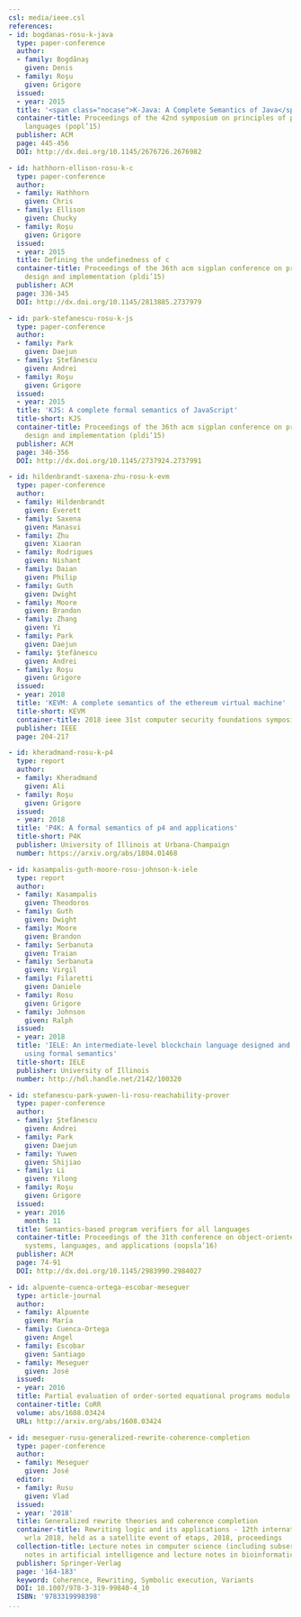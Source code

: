 ```yaml
---
csl: media/ieee.csl
references:
- id: bogdanas-rosu-k-java
  type: paper-conference
  author:
  - family: Bogdănaş
    given: Denis
  - family: Roşu
    given: Grigore
  issued:
  - year: 2015
  title: '<span class="nocase">K-Java: A Complete Semantics of Java</span>'
  container-title: Proceedings of the 42nd symposium on principles of programming
    languages (popl’15)
  publisher: ACM
  page: 445-456
  DOI: http://dx.doi.org/10.1145/2676726.2676982

- id: hathhorn-ellison-rosu-k-c
  type: paper-conference
  author:
  - family: Hathhorn
    given: Chris
  - family: Ellison
    given: Chucky
  - family: Roşu
    given: Grigore
  issued:
  - year: 2015
  title: Defining the undefinedness of c
  container-title: Proceedings of the 36th acm sigplan conference on programming language
    design and implementation (pldi’15)
  publisher: ACM
  page: 336-345
  DOI: http://dx.doi.org/10.1145/2813885.2737979

- id: park-stefanescu-rosu-k-js
  type: paper-conference
  author:
  - family: Park
    given: Daejun
  - family: Ştefănescu
    given: Andrei
  - family: Roşu
    given: Grigore
  issued:
  - year: 2015
  title: 'KJS: A complete formal semantics of JavaScript'
  title-short: KJS
  container-title: Proceedings of the 36th acm sigplan conference on programming language
    design and implementation (pldi’15)
  publisher: ACM
  page: 346-356
  DOI: http://dx.doi.org/10.1145/2737924.2737991

- id: hildenbrandt-saxena-zhu-rosu-k-evm
  type: paper-conference
  author:
  - family: Hildenbrandt
    given: Everett
  - family: Saxena
    given: Manasvi
  - family: Zhu
    given: Xiaoran
  - family: Rodrigues
    given: Nishant
  - family: Daian
    given: Philip
  - family: Guth
    given: Dwight
  - family: Moore
    given: Brandon
  - family: Zhang
    given: Yi
  - family: Park
    given: Daejun
  - family: Ştefănescu
    given: Andrei
  - family: Roşu
    given: Grigore
  issued:
  - year: 2018
  title: 'KEVM: A complete semantics of the ethereum virtual machine'
  title-short: KEVM
  container-title: 2018 ieee 31st computer security foundations symposium
  publisher: IEEE
  page: 204-217

- id: kheradmand-rosu-k-p4
  type: report
  author:
  - family: Kheradmand
    given: Ali
  - family: Roşu
    given: Grigore
  issued:
  - year: 2018
  title: 'P4K: A formal semantics of p4 and applications'
  title-short: P4K
  publisher: University of Illinois at Urbana-Champaign
  number: https://arxiv.org/abs/1804.01468

- id: kasampalis-guth-moore-rosu-johnson-k-iele
  type: report
  author:
  - family: Kasampalis
    given: Theodoros
  - family: Guth
    given: Dwight
  - family: Moore
    given: Brandon
  - family: Serbanuta
    given: Traian
  - family: Serbanuta
    given: Virgil
  - family: Filaretti
    given: Daniele
  - family: Rosu
    given: Grigore
  - family: Johnson
    given: Ralph
  issued:
  - year: 2018
  title: 'IELE: An intermediate-level blockchain language designed and implemented
    using formal semantics'
  title-short: IELE
  publisher: University of Illinois
  number: http://hdl.handle.net/2142/100320

- id: stefanescu-park-yuwen-li-rosu-reachability-prover
  type: paper-conference
  author:
  - family: Ştefănescu
    given: Andrei
  - family: Park
    given: Daejun
  - family: Yuwen
    given: Shijiao
  - family: Li
    given: Yilong
  - family: Roşu
    given: Grigore
  issued:
  - year: 2016
    month: 11
  title: Semantics-based program verifiers for all languages
  container-title: Proceedings of the 31th conference on object-oriented programming,
    systems, languages, and applications (oopsla’16)
  publisher: ACM
  page: 74-91
  DOI: http://dx.doi.org/10.1145/2983990.2984027

- id: alpuente-cuenca-ortega-escobar-meseguer
  type: article-journal
  author:
  - family: Alpuente
    given: María
  - family: Cuenca-Ortega
    given: Angel
  - family: Escobar
    given: Santiago
  - family: Meseguer
    given: José
  issued:
  - year: 2016
  title: Partial evaluation of order-sorted equational programs modulo axioms
  container-title: CoRR
  volume: abs/1608.03424
  URL: http://arxiv.org/abs/1608.03424

- id: meseguer-rusu-generalized-rewrite-coherence-completion
  type: paper-conference
  author:
  - family: Meseguer
    given: José
  editor:
  - family: Rusu
    given: Vlad
  issued:
  - year: '2018'
  title: Generalized rewrite theories and coherence completion
  container-title: Rewriting logic and its applications - 12th international workshop,
    wrla 2018, held as a satellite event of etaps, 2018, proceedings
  collection-title: Lecture notes in computer science (including subseries lecture
    notes in artificial intelligence and lecture notes in bioinformatics)
  publisher: Springer-Verlag
  page: '164-183'
  keyword: Coherence, Rewriting, Symbolic execution, Variants
  DOI: 10.1007/978-3-319-99840-4_10
  ISBN: '9783319998398'
...
```

